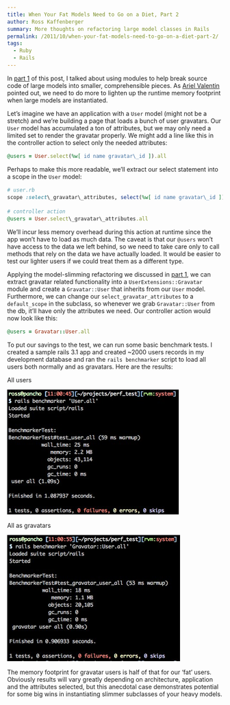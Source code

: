 ```yaml
---
title: When Your Fat Models Need to Go on a Diet, Part 2
author: Ross Kaffenberger
summary: More thoughts on refactoring large model classes in Rails
permalink: /2011/10/when-your-fat-models-need-to-go-on-a-diet-part-2/
tags:
  - Ruby
  - Rails
---
```

In [part 1][1] of this post, I talked about using modules to help break source code of large models into smaller, comprehensible pieces. As [Ariel Valentin][2] pointed out, we need to do more to lighten up the runtime memory footprint when large models are instantiated.

Let’s imagine we have an application with a `User` model (might not be a stretch) and we’re building a page that loads a bunch of user gravatars. Our `User` model has accumulated a ton of attributes, but we may only need a limited set to render the gravatar properly. We might add a line like this in the controller action to select only the needed attributes:

```ruby
@users = User.select(%w[ id name gravatar\_id ]).all
```

Perhaps to make this more readable, we’ll extract our select statement into a scope in the `User` model:

```ruby
# user.rb
scope :select\_gravatar\_attributes, select(%w[ id name gravatar\_id ])

# controller action
@users = User.select\_gravatar\_attributes.all
```

We’ll incur less memory overhead during this action at runtime since the app won’t have to load as much data. The caveat is that our `@users` won’t have access to the data we left behind, so we need to take care only to call methods that rely on the data we have actually loaded. It would be easier to test our lighter users if we could treat them as a different type.

Applying the model-slimming refactoring we discussed in [part 1][3], we can extract gravatar related functionality into a `UserExtensions::Gravatar` module and create a `Gravatar::User` that inherits from our `User` model. Furthermore, we can change our `select_gravatar_attributes` to a `default_scope` in the subclass, so whenever we grab `Gravatar::User` from the db, it’ll have only the attributes we need. Our controller action would now look like this:

```ruby
@users = Gravatar::User.all
```

To put our savings to the test, we can run some basic benchmark tests. I created a sample rails 3.1 app and created \~2000 users records in my development database and ran the `rails benchmarker` script to load all users both normally and as gravatars. Here are the results:

All users

![All users][image-1]

All as gravatars

![All as gravatars][image-2]

The memory footprint for gravatar users is half of that for our ‘fat’ users. Obviously results will vary greatly depending on architecture, application and the attributes selected, but this anecdotal case demonstrates potential for some big wins in instantiating slimmer subclasses of your heavy models.

[1]:	/when-your-fat-models-need-to-go-on-a-diet
[2]:	http://blog.arielvalentin.com/ "XP in Anger"
[3]:	/when-your-fat-models-need-to-go-on-a-diet/

[image-1]:	/images/screenshots/user-perf-test.jpg
[image-2]:	/images/screenshots/gravatar-user-perf-test.jpg
